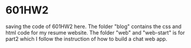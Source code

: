 # 601HW2
saving the code of 601HW2 here.
The folder "blog" contains the css and html code for my resume website.
The folder "web" and "web-start" is for part2 which I follow the instruction of how to build a chat web app.
